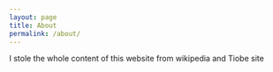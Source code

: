 ```yaml
---
layout: page
title: About
permalink: /about/
---
```


I stole the whole content of this website from wikipedia and Tiobe site
